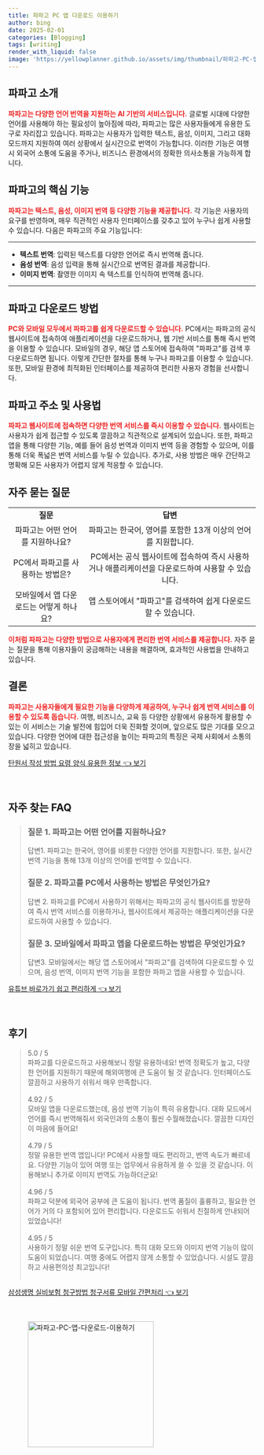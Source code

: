 ```yaml
---
title: 파파고 PC 앱 다운로드 이용하기
author: bing
date: 2025-02-01
categories: [Blogging]
tags: [writing]
render_with_liquid: false
image: 'https://yellowplanner.github.io/assets/img/thumbnail/파파고-PC-앱-다운로드-이용하기.webp'
---
```



<h2 id='파파고_소개'>파파고 소개</h2>

<p><b><span style="color: #ee2323;">파파고는 다양한 언어 번역을 지원하는 AI 기반의 서비스입니다.</span></b> 글로벌 시대에 다양한 언어를 사용해야 하는 필요성이 높아짐에 따라, 파파고는 많은 사용자들에게 유용한 도구로 자리잡고 있습니다. 파파고는 사용자가 입력한 텍스트, 음성, 이미지, 그리고 대화 모드까지 지원하여 여러 상황에서 실시간으로 번역이 가능합니다. 이러한 기능은 여행 시 외국어 소통에 도움을 주거나, 비즈니스 환경에서의 정확한 의사소통을 가능하게 합니다.</p>

<h2 id='파파고의_핵심_기능'>파파고의 핵심 기능</h2>

<p><b><span style="color: #ee2323;">파파고는 텍스트, 음성, 이미지 번역 등 다양한 기능을 제공합니다.</span></b> 각 기능은 사용자의 요구를 반영하며, 매우 직관적인 사용자 인터페이스를 갖추고 있어 누구나 쉽게 사용할 수 있습니다. 다음은 파파고의 주요 기능입니다:</p>

<hr />

<ul>
    <li><b>텍스트 번역</b>: 입력된 텍스트를 다양한 언어로 즉시 번역해 줍니다.</li>
    <li><b>음성 번역</b>: 음성 입력을 통해 실시간으로 번역된 결과를 제공합니다.</li>
    <li><b>이미지 번역</b>: 촬영한 이미지 속 텍스트를 인식하여 번역해 줍니다.</li>
</ul>

<hr />

<h2 id='파파고_다운로드_방법'>파파고 다운로드 방법</h2>

<p><b><span style="color: #ee2323;">PC와 모바일 모두에서 파파고를 쉽게 다운로드할 수 있습니다.</span></b> PC에서는 파파고의 공식 웹사이트에 접속하여 애플리케이션을 다운로드하거나, 웹 기반 서비스를 통해 즉시 번역을 이용할 수 있습니다. 모바일의 경우, 해당 앱 스토어에 접속하여 "파파고"를 검색 후 다운로드하면 됩니다. 이렇게 간단한 절차를 통해 누구나 파파고를 이용할 수 있습니다. 또한, 모바일 환경에 최적화된 인터페이스를 제공하여 편리한 사용자 경험을 선사합니다.</p>

<h2 id='파파고_주소_및_사용법'>파파고 주소 및 사용법</h2>

<p><b><span style="color: #ee2323;">파파고 웹사이트에 접속하면 다양한 번역 서비스를 즉시 이용할 수 있습니다.</span></b> 웹사이트는 사용자가 쉽게 접근할 수 있도록 깔끔하고 직관적으로 설계되어 있습니다. 또한, 파파고 앱을 통해 다양한 기능, 예를 들어 음성 번역과 이미지 번역 등을 경험할 수 있으며, 이를 통해 더욱 폭넓은 번역 서비스를 누릴 수 있습니다. 추가로, 사용 방법은 매우 간단하고 명확해 모든 사용자가 어렵지 않게 적응할 수 있습니다.</p>

<h2 id='자주_묻는_질문'>자주 묻는 질문</h2>

<table>
    <tr>
        <td style="text-align: center; height: 17px;"><b>질문</b></td>
        <td style="text-align: center; height: 17px;"><b>답변</b></td>
    </tr>
    <tr>
        <td style="text-align: center; height: 17px;">파파고는 어떤 언어를 지원하나요?</td>
        <td style="text-align: center; height: 17px;">파파고는 한국어, 영어를 포함한 13개 이상의 언어를 지원합니다.</td>
    </tr>
    <tr>
        <td style="text-align: center; height: 17px;">PC에서 파파고를 사용하는 방법은?</td>
        <td style="text-align: center; height: 17px;">PC에서는 공식 웹사이트에 접속하여 즉시 사용하거나 애플리케이션을 다운로드하여 사용할 수 있습니다.</td>
    </tr>
    <tr>
        <td style="text-align: center; height: 17px;">모바일에서 앱 다운로드는 어떻게 하나요?</td>
        <td style="text-align: center; height: 17px;">앱 스토어에서 "파파고"를 검색하여 쉽게 다운로드할 수 있습니다.</td>
    </tr>
</table>

<p><b><span style="color: #ee2323;">이처럼 파파고는 다양한 방법으로 사용자에게 편리한 번역 서비스를 제공합니다.</span></b> 자주 묻는 질문을 통해 이용자들이 궁금해하는 내용을 해결하며, 효과적인 사용법을 안내하고 있습니다.</p>

<h2 id='결론'>결론</h2>

<p><b><span style="color: #ee2323;">파파고는 사용자들에게 필요한 기능을 다양하게 제공하여, 누구나 쉽게 번역 서비스를 이용할 수 있도록 돕습니다.</span></b> 여행, 비즈니스, 교육 등 다양한 상황에서 유용하게 활용할 수 있는 이 서비스는 기술 발전에 힘입어 더욱 진화할 것이며, 앞으로도 많은 기대를 모으고 있습니다. 다양한 언어에 대한 접근성을 높이는 파파고의 특징은 국제 사회에서 소통의 장을 넓히고 있습니다.</p>


<p><a class="click-button" title="탄원서 작성 방법 요령 양식 유용한 정보" href="https://yellowplanner.github.io/posts/%ED%83%84%EC%9B%90%EC%84%9C-%EC%9E%91%EC%84%B1-%EB%B0%A9%EB%B2%95-%EC%9A%94%EB%A0%B9-%EC%96%91%EC%8B%9D-%EC%9C%A0%EC%9A%A9%ED%95%9C-%EC%A0%95%EB%B3%B4/" rel="dofollow">탄원서 작성 방법 요령 양식 유용한 정보 👈 보기</a></p><br>
<h2 id='자주_찾는_FAQ'>자주 찾는 FAQ</h2>
<div itemscope="" itemtype="https://schema.org/FAQPage">
<blockquote>
<div itemscope="" itemprop="mainEntity" itemtype="https://schema.org/Question">
<h3 itemprop="name">질문 1. 파파고는 어떤 언어를 지원하나요?</h3>
<div itemscope="" itemprop="acceptedAnswer" itemtype="https://schema.org/Answer">
<span itemprop="text">
<p>답변1. 파파고는 한국어, 영어를 비롯한 다양한 언어를 지원합니다. 또한, 실시간 번역 기능을 통해 13개 이상의 언어를 번역할 수 있습니다.</p>
</span>
</div>
</div>
<div itemscope="" itemprop="mainEntity" itemtype="https://schema.org/Question">
<h3 itemprop="name">질문 2. 파파고를 PC에서 사용하는 방법은 무엇인가요?</h3>
<div itemscope="" itemprop="acceptedAnswer" itemtype="https://schema.org/Answer">
<span itemprop="text">
<p>답변 2. 파파고를 PC에서 사용하기 위해서는 파파고의 공식 웹사이트를 방문하여 즉시 번역 서비스를 이용하거나, 웹사이트에서 제공하는 애플리케이션을 다운로드하여 사용할 수 있습니다.</p>
</span>
</div>
</div>
<div itemscope="" itemprop="mainEntity" itemtype="https://schema.org/Question">
<h3 itemprop="name">질문 3. 모바일에서 파파고 앱을 다운로드하는 방법은 무엇인가요?</h3>
<div itemscope="" itemprop="acceptedAnswer" itemtype="https://schema.org/Answer">
<span itemprop="text">
<p>답변3. 모바일에서는 해당 앱 스토어에서 "파파고"를 검색하여 다운로드할 수 있으며, 음성 번역, 이미지 번역 기능을 포함한 파파고 앱을 사용할 수 있습니다.</p>
</span>
</div>
</div>
</blockquote>
</div>
<p><a class="click-button" title="유튜브 바로가기 쉽고 편리하게" href="https://yellowplanner.github.io/posts/%EC%9C%A0%ED%8A%9C%EB%B8%8C-%EB%B0%94%EB%A1%9C%EA%B0%80%EA%B8%B0-%EC%89%BD%EA%B3%A0-%ED%8E%B8%EB%A6%AC%ED%95%98%EA%B2%8C/" rel="dofollow">유튜브 바로가기 쉽고 편리하게 👈 보기</a></p><br>
<h2 id='후기'>후기</h2>
<div itemscope itemtype="https://schema.org/Product">
  <blockquote>
  <div itemprop="review" itemscope itemtype="https://schema.org/Review">
      <div itemprop="reviewRating" itemscope itemtype="https://schema.org/Rating"> <span itemprop="ratingValue">5.0</span> / <span itemprop="bestRating">5</span> </div>
      <span itemprop="reviewBody">파파고를 다운로드하고 사용해보니 정말 유용하네요! 번역 정확도가 높고, 다양한 언어를 지원하기 때문에 해외여행에 큰 도움이 될 것 같습니다. 인터페이스도 깔끔하고 사용하기 쉬워서 매우 만족합니다.</span>
  </div>
  <br>
  <div itemprop="review" itemscope itemtype="https://schema.org/Review">
      <div itemprop="reviewRating" itemscope itemtype="https://schema.org/Rating"> <span itemprop="ratingValue">4.92</span> / <span itemprop="bestRating">5</span> </div>
      <span itemprop="reviewBody">모바일 앱을 다운로드했는데, 음성 번역 기능이 특히 유용합니다. 대화 모드에서 언어를 즉시 번역해줘서 외국인과의 소통이 훨씬 수월해졌습니다. 깔끔한 디자인이 마음에 들어요!</span>
  </div>
  <br>
  <div itemprop="review" itemscope itemtype="https://schema.org/Review">
      <div itemprop="reviewRating" itemscope itemtype="https://schema.org/Rating"> <span itemprop="ratingValue">4.79</span> / <span itemprop="bestRating">5</span> </div>
      <span itemprop="reviewBody">정말 유용한 번역 앱입니다! PC에서 사용할 때도 편리하고, 번역 속도가 빠르네요. 다양한 기능이 있어 여행 또는 업무에서 유용하게 쓸 수 있을 것 같습니다. 이용해보니 추가로 이미지 번역도 가능하더군요!</span>
  </div>
  <br>
  <div itemprop="review" itemscope itemtype="https://schema.org/Review">
      <div itemprop="reviewRating" itemscope itemtype="https://schema.org/Rating"> <span itemprop="ratingValue">4.96</span> / <span itemprop="bestRating">5</span> </div>
      <span itemprop="reviewBody">파파고 덕분에 외국어 공부에 큰 도움이 됩니다. 번역 품질이 훌륭하고, 필요한 언어가 거의 다 포함되어 있어 편리합니다. 다운로드도 쉬워서 친절하게 안내되어 있었습니다!</span>
  </div>
  <br>
  <div itemprop="review" itemscope itemtype="https://schema.org/Review">
      <div itemprop="reviewRating" itemscope itemtype="https://schema.org/Rating"> <span itemprop="ratingValue">4.95</span> / <span itemprop="bestRating">5</span> </div>
      <span itemprop="reviewBody">사용하기 정말 쉬운 번역 도구입니다. 특히 대화 모드와 이미지 번역 기능이 많이 도움이 되었습니다. 여행 중에도 어렵지 않게 소통할 수 있었습니다. 시설도 깔끔하고 사용편의성 최고입니다!</span>
  </div>
  <br>
  </blockquote>
</div>
<p><a class="click-button" title="삼성생명 실비보험 청구방법 청구서류 모바일 간편처리" href="https://yellowplanner.github.io/posts/%EC%82%BC%EC%84%B1%EC%83%9D%EB%AA%85-%EC%8B%A4%EB%B9%84%EB%B3%B4%ED%97%98-%EC%B2%AD%EA%B5%AC%EB%B0%A9%EB%B2%95-%EC%B2%AD%EA%B5%AC%EC%84%9C%EB%A5%98-%EB%AA%A8%EB%B0%94%EC%9D%BC-%EA%B0%84%ED%8E%B8%EC%B2%98%EB%A6%AC/" rel="dofollow">삼성생명 실비보험 청구방법 청구서류 모바일 간편처리 👈 보기</a></p><br>
<figure class="image"><img src="https://yellowplanner.github.io/assets/img/thumbnail/파파고-PC-앱-다운로드-이용하기.webp" alt="파파고-PC-앱-다운로드-이용하기" width="256" height="256"></figure>